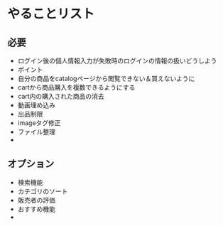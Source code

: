# やることリスト

## 必要
- ログイン後の個人情報入力が失敗時のログインの情報の扱いどうしよう
- ポイント
- 自分の商品をcatalogページから閲覧できない＆買えないように
- cartから商品購入を複数できるようにする
- cart内の購入された商品の消去
- 動画埋め込み
- 出品制限
- imageタグ修正
- ファイル整理
- 


## オプション
- 検索機能
- カテゴリのソート
- 販売者の評価
- おすすめ機能
- 
